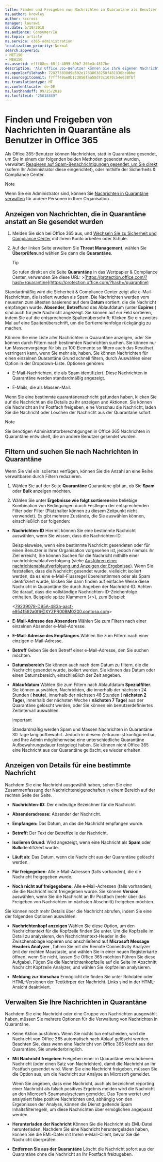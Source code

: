 ```yaml
---
title: Finden und Freigeben von Nachrichten in Quarantäne als Benutzer in Office 365
ms.author: krowley
author: kccross
manager: laurawi
ms.date: 5/19/2018
ms.audience: Consumer/IW
ms.topic: article
ms.service: o365-administration
localization_priority: Normal
search.appverid:
- MET150
- MEW150
ms.assetid: efff08ec-68ff-4099-89b7-266e3c4817be
description: 'Als Office 365-Benutzer können Sie Ihre eigenen Nachrichten Spam-Quarantäne in einem der folgenden beiden Methoden verwalten: durch die Spam-Benachrichtigungen an Sie gesendeten Antworten (sofern Ihr Administrator diese Funktion eingerichtet hat), oder mithilfe der Spam-Quarantäne-Funktion in das Wertpapier &amp; Compliance Zentriert.'
ms.openlocfilehash: 728273838d9e592e17638638258f481830bc0bbe
ms.sourcegitcommit: f7fff49ae0b1c3056faa58d73c1070cb4e638fbf
ms.translationtype: MT
ms.contentlocale: de-DE
ms.lasthandoff: 09/25/2018
ms.locfileid: "25018889"
---
```

# <a name="find-and-release-quarantined-messages-as-a-user-in-office-365"></a>Finden und Freigeben von Nachrichten in Quarantäne als Benutzer in Office 365

Als Office 365-Benutzer können Nachrichten, statt in Quarantäne gesendet, um Sie in einem der folgenden beiden Methoden gesendet wurden, verwaltet: [Reagieren auf Spam-Benachrichtigungen gesendet, um Sie direkt](use-spam-notifications-to-release-and-report-quarantined-messages.md) (sofern Ihr Administrator diese eingerichtet), oder mithilfe der Sicherheits &amp; Compliance Center. 
  
> [!NOTE]
> Wenn Sie ein Administrator sind, können Sie [Nachrichten in Quarantäne verwalten](manage-quarantined-messages-and-files.md) für andere Personen in Ihrer Organisation. 
  
## <a name="view-messages-that-were-sent-to-quarantine-instead-of-to-you"></a>Anzeigen von Nachrichten, die in Quarantäne anstatt an Sie gesendet wurden

1. Melden Sie sich bei Office 365 aus, und [Wechseln Sie zu Sicherheit und Compliance Center](go-to-the-securitycompliance-center.md) mit Ihrem Konto arbeiten oder Schule. 
    
2. Auf der linken Seite erweitern Sie **Threat Management**, wählen Sie **Überprüfen**und wählen Sie dann die **Quarantäne**.
    
    > [!TIP]
    > So rufen direkt an die Seite **Quarantäne** in das Wertpapier &amp; Compliance Center, verwenden Sie diese URL: >[https://protection.office.com/?hash=/quarantine](https://protection.office.com/?hash=/quarantine)
  
Standardmäßig wird die Sicherheit &amp; Compliance Center zeigt alle e-Mail-Nachrichten, die isoliert wurden als Spam. Die Nachrichten werden vom neuesten zum ältesten basierend auf dem **Datum** sortiert, die die Nachricht empfangen wurde. **Absender**, **Betreff**und das Ablaufdatum (unter **Expires** ) sind auch für jede Nachricht angezeigt. Sie können auf ein Feld sortieren, indem Sie auf die entsprechende Spaltenüberschrift; Klicken Sie ein zweites Mal auf eine Spaltenüberschrift, um die Sortierreihenfolge rückgängig zu machen. 
  
Können Sie eine Liste aller Nachrichten in Quarantäne anzeigen, oder Sie können durch Filtern nach bestimmten Nachrichten suchen. Sie können nur tun Massenvorgänge für bis zu 100 Elemente so filtern auch das Resultset verringern kann, wenn Sie mehr als, haben. Sie können Nachrichten für einen einzelnen Quarantäne Grund schnell filtern, durch Auswählen einer Option in der Dropdown-Liste. Optionen gehören:
  
- E-Mail-Nachrichten, die als Spam identifiziert. Diese Nachrichten in Quarantäne werden standardmäßig angezeigt.
    
- E-Mails, die als Massen-Mail.
    
Wenn Sie eine bestimmte quarantänenachricht gefunden haben, klicken Sie auf die Nachricht an die Details zu ihr anzeigen und Aktionen. Sie können die Nachricht an Ihr Postfach freigeben, eine Vorschau die Nachricht, laden Sie die Nachricht oder Löschen der Nachricht aus der Quarantäne sofort.
  
> [!NOTE]
> Sie benötigen Administratorberechtigungen in Office 365 Nachrichten in Quarantäne entwickelt, die an andere Benutzer gesendet wurden. 
  
## <a name="to-filter-and-find-quarantined-messages"></a>Filtern und suchen Sie nach Nachrichten in Quarantäne

Wenn Sie viel ein isoliertes verfügen, können Sie die Anzahl an eine Reihe verwaltbaren durch Filtern reduzieren.
  
1. Wählen Sie auf der Seite **Quarantäne** Quarantäne gibt an, ob Sie **Spam** oder **Bulk** anzeigen möchten. 
    
2. Wählen Sie unter **Ergebnisse wie folgt sortieren**eine beliebige Kombination von Bedingungen durch Festlegen der entsprechenden Filter oder Filter (Platzhalter können zu diesem Zeitpunkt nicht verwendet). Es gibt mehrere Zustände, die Sie auswählen können, einschließlich der folgenden:
    
  - **Nachrichten-ID** Hiermit können Sie eine bestimmte Nachricht auswählen, wenn Sie wissen, dass die Nachrichten-ID. 
    
    Beispielsweise, wenn eine bestimmte Nachricht gesendeten oder für einen Benutzer in Ihrer Organisation vorgesehen ist, jedoch niemals ihr Ziel erreicht, Sie können Suchen für die Nachricht mithilfe einer nachrichtenablaufverfolgung (siehe [Ausführen einer nachrichtenablaufverfolgung und Anzeigen der Ergebnisse](https://go.microsoft.com/fwlink/?LinkId=799737)). Wenn Sie feststellen, dass die Nachricht gesendet wurde, vielleicht isoliert werden, da es eine e-Mail-Flussregel übereinstimmen oder als Spam identifiziert wurde, klicken Sie dann finden auf einfache Weise diese Nachricht in Quarantäne Sie durch Angeben der Nachricht-ID. Achten Sie darauf, dass die vollständige Nachrichten-ID-Zeichenfolge enthalten. Beispiele spitze Klammern (\<\>), zum Beispiel:
    
    \<79239079-D95A-483a-aacf-e954f592a0f6@XYZPR00BM0200.contoso.com\>
    
  - **E-Mail-Adresse des Absenders** Wählen Sie zum Filtern nach einer einzelnen Absender e-Mail-Adresse. 
    
  - **E-Mail-Adresse des Empfängers** Wählen Sie zum Filtern nach einer einzigen e-Mail-Adresse. 
    
  - **Betreff** Geben Sie den Betreff einer e-Mail-Adresse, den Sie suchen möchten. 
    
  - **Datumsbereich** Sie können auch nach dem Datum zu filtern, die die Nachricht gesendet wurde, isoliert werden. Sie können das Datum oder einen Datumsbereich, einschließlich der Zeit angeben. 
    
  - **Ablaufdatum** Wählen Sie zum Filtern nach Ablaufdatum **Spezialfilter**. Sie können auswählen, Nachrichten, die innerhalb der nächsten 24 Stunden ( **heute**), innerhalb der nächsten 48 Stunden ( **nächsten 2 Tage**), innerhalb der nächsten Woche ( **nächsten 7 Tage**) aus der Quarantäne gelöscht werden, oder Sie können ein benutzerdefiniertes Zeitintervall auswählen.
    
    > [!IMPORTANT]
    > Standardmäßig werden Spam und Massen Nachrichten in Quarantäne 30 Tage lang aufbewahrt. Jedoch in diesem Zeitraum ist konfigurierbar, und Ihre Admin möglicherweise eine unterschiedliche Quarantäne Aufbewahrungsdauer festgelegt haben. Sie können nicht Office 365 eine Nachricht aus der Quarantäne gelöscht, es wieder erhalten. 
  
## <a name="view-details-for-a-specific-message"></a>Anzeigen von Details für eine bestimmte Nachricht

Nachdem Sie eine Nachricht ausgewählt haben, sehen Sie eine Zusammenfassung der Nachrichteneigenschaften in einem Bereich auf der rechten Seite der Seite.
  
- **Nachrichten-ID:** Der eindeutige Bezeichner für die Nachricht. 
    
- **Absenderadresse:** Absender der Nachricht. 
    
- **Empfangen:** Das Datum, an das die Nachricht empfangen wurde. 
    
- **Betreff:** Der Text der Betreffzeile der Nachricht. 
    
- **Isolieren Grund:** Wird angezeigt, wenn eine Nachricht als **Spam** oder **Bulk**identifiziert wurde.
    
- **Läuft ab:** Das Datum, wenn die Nachricht aus der Quarantäne gelöscht werden. 
    
- **Für freigegeben:** Alle e-Mail-Adressen (falls vorhanden), die die Nachricht freigegeben wurde. 
    
- **Noch nicht auf freigegebene:** Alle e-Mail-Adressen (falls vorhanden), die die Nachricht nicht freigegeben wurde. Sie können **Version** auswählen, wenn Sie die Nachricht an Ihr Postfach (mehr über das Freigeben von Nachrichten im nächsten Abschnitt) freigeben möchten. 
    
Sie können noch mehr Details über die Nachricht abrufen, indem Sie eine der folgenden Optionen auswählen:
  
- **Nachrichtenkopf anzeigen** Wählen Sie diese Option, um den Nachrichtentext für die Kopfzeile finden Sie unter. Um die Kopfzeile im Detail zu analysieren, den Nachrichtentext-Header in die Zwischenablage kopieren und anschließend auf **Microsoft Message Headers Analyzer** , fahren Sie mit der Remote Connectivity Analyzer (mit der rechten Maustaste, und wählen Sie in einer neuen Registerkarte öffnen, wenn Sie nicht, lassen Sie Office 365 möchten Führen Sie diese Aufgabe). Fügen Sie die Nachrichtenkopfzeile auf die Seite im Abschnitt Nachricht Kopfzeile Analyzer, und wählen Sie Kopfzeilen analysieren. 
    
- **Meldung zur Vorschau** Ermöglicht die finden Sie unter Rohdaten oder HTML-Versionen der Textkörper der Nachricht. Links sind in der HTML-Ansicht deaktiviert. 
    
## <a name="manage-your-quarantined-messages"></a>Verwalten Sie Ihre Nachrichten in Quarantäne

Nachdem Sie eine Nachricht oder eine Gruppe von Nachrichten ausgewählt haben, müssen Sie mehrere Optionen für die Verwaltung von Nachrichten in Quarantäne.
  
- Keine Aktion ausführen. Wenn Sie nichts tun entscheiden, wird die Nachricht von Office 365 automatisch nach Ablauf gelöscht werden. Beachten Sie, dass wenn eine Nachricht von Office 365 löscht aus der Quarantäne, Sie unwiederbringlich.
    
- **Mit Nachricht freigeben** Freigeben einer in Quarantäne verschobenen Nachricht (oder einen Satz von Nachrichten), damit die Nachricht an Ihr Postfach gesendet wird. Wenn Sie eine Nachricht freigeben, müssen Sie die Option aus, um die Nachricht zur Analyse an Microsoft gemeldet. 
    
    Wenn Sie angeben, dass eine Nachricht, auch als bezeichnet reporting einer Nachricht als falsch positives Ergebnis melden wird die Nachricht an den Microsoft-Spamanalyseteam gemeldet. Das Team wertet und analysiert false positive Nachrichten und, abhängig von den Ergebnissen der Analyse, können die Dienst geltende Spam Inhaltsfilterregeln, um diese Nachrichten über ermöglichen angepasst werden.
    
- **Herunterladen der Nachricht** Können Sie die Nachricht als EML-Datei herunterladen. Nachdem Sie eine Nachricht heruntergeladen haben, können Sie die EML-Datei mit Ihrem e-Mail-Client, bevor Sie die Nachricht überprüfen. 
    
- **Entfernen Sie aus der Quarantäne** Löscht die Nachricht sofort aus der Quarantäne ohne die Nachricht an Ihr Postfach freizugeben. 
    

